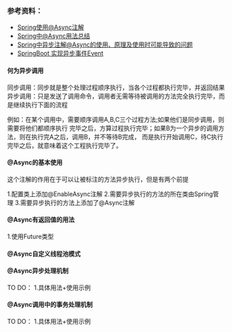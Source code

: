### 参考资料：

* [Spring使用@Async注解](https://www.cnblogs.com/wlandwl/p/async.html)
* [Spring中@Async用法总结](https://www.cnblogs.com/jpfss/p/10273129.html)
* [Spring中异步注解@Async的使用、原理及使用时可能导致的问题](https://blog.51cto.com/14890701/2518888#h0)
* [SpringBoot 实现异步事件Event](https://blog.csdn.net/superylcfly/article/details/103978422)

#### 何为异步调用

同步调用：同步就是整个处理过程顺序执行，当各个过程都执行完毕，并返回结果
异步调用：只是发送了调用命令，调用者无需等待被调用的方法完全执行完毕，而是继续执行下面的流程

例如：在某个调用中，需要顺序调用A,B,C三个过程方法;如果他们是同步调用，则需要将他们都顺序执行
完毕之后，方算过程执行完毕；如果B为一个异步的调用方法，则在执行完A之后，调用B，并不等待B完成，
而是执行开始调用C，待C执行完毕之后，就意味着这个工程执行完毕了。


#### @Async的基本使用

这个注解的作用在于可以让被标注的方法异步执行，但是有两个前提

1.配置类上添加@EnableAsync注解
2.需要异步执行的方法的所在类由Spring管理
3.需要异步执行的方法上添加了@Async注解

#### @Async有返回值的用法

1.使用Future类型

#### @Async自定义线程池模式



#### @Async异步处理机制

TO DO：
1.具体用法+使用示例

#### @Async调用中的事务处理机制

TO DO：
1.具体用法+使用示例




